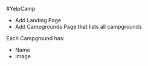 #YelpCamp

* Add Landing Page
* Add Campgrounds Page that lists all campgrounds

Each Campground has:
* Name
* Image


